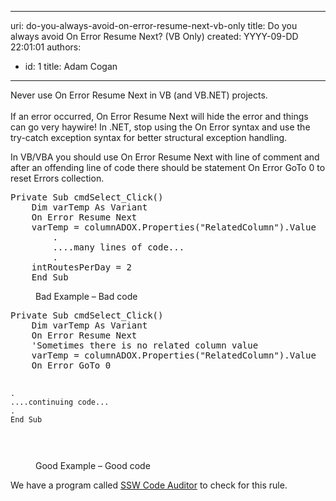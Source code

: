 

---
uri: do-you-always-avoid-on-error-resume-next-vb-only
title: Do you always avoid On Error Resume Next? (VB Only)
created: YYYY-09-DD 22:01:01
authors:
  - id: 1
    title: Adam Cogan
---




<span class='intro'> <p>​​Never use On Error Resume Next in VB (and VB.NET) projects.<br>
<br>
If an error occurred, On Error Resume Next will hide the error and things can go very haywire! In .NET, stop using the On Error syntax and use the try-catch exception syntax for better structural exception handling.</p> </span>

<p class="p1">In VB/VBA you should use On Error Resume Next with line of comment and after an offending line of code there should be statement On Error GoTo 0 to reset Errors collection.</p><dl class="bad"><dt><pre>Private Sub cmdSelect_Click()
    Dim varTemp As Variant
    On Error Resume Next
    varTemp = columnADOX.Properties(&quot;RelatedColumn&quot;).Value
        .
        ....many lines of code...
        .
    intRoutesPerDay = 2
    End Sub
</pre></dt><dd>Bad Example – Bad code</dd></dl><dl class="good"><dt><pre>Private Sub cmdSelect_Click()
    Dim varTemp As Variant
    On Error Resume Next
    'Sometimes there is no related column value
    varTemp = columnADOX.Properties(&quot;RelatedColumn&quot;).Value
    On Error GoTo 0

    .
    ....continuing code...
    .
    End Sub
</pre></dt><dd>Good Example – Good code</dd></dl><p class="p5"> 
   <span class="ssw-rteStyle-YellowBorderBox">We have a program called&#160;<a href="http&#58;//www.ssw.com.au/ssw/CodeAuditor/Default.aspx">SSW Code Auditor</a>&#160;to check for this rule.</span></p>


